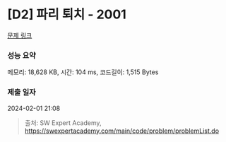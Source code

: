 # [D2] 파리 퇴치 - 2001 

[문제 링크](https://swexpertacademy.com/main/code/problem/problemDetail.do?contestProbId=AV5PzOCKAigDFAUq) 

### 성능 요약

메모리: 18,628 KB, 시간: 104 ms, 코드길이: 1,515 Bytes

### 제출 일자

2024-02-01 21:08



> 출처: SW Expert Academy, https://swexpertacademy.com/main/code/problem/problemList.do